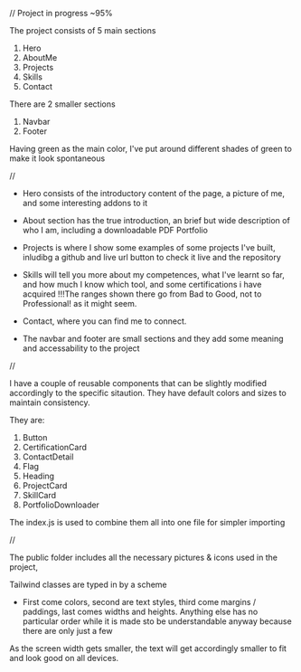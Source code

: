 // Project in progress ~95%

The project consists of 5 main sections

1. Hero
2. AboutMe
3. Projects
4. Skills
5. Contact

There are 2 smaller sections

1. Navbar
2. Footer

Having green as the main color, I've put around
different shades of green to make it look spontaneous

//

- Hero consists of the introductory content of the page, a picture of me,
  and some interesting addons to it

- About section has the true introduction, an brief but wide description
  of who I am, including a downloadable PDF Portfolio

- Projects is where I show some examples of some projects I've built,
  inludibg a github and live url button to check it live and the repository

- Skills will tell you more about my competences, what I've learnt so far,
  and how much I know which tool, and some certifications i have acquired
  !!!The ranges shown there go from Bad to Good, not to Professional!
  as it might seem.

- Contact, where you can find me to connect.

- The navbar and footer are small sections and they add some meaning
  and accessability to the project

//

I have a couple of reusable components that can be slightly modified
accordingly to the specific sitaution. They have default colors and sizes
to maintain consistency.

They are:

1. Button
2. CertificationCard
3. ContactDetail
4. Flag
5. Heading
6. ProjectCard
7. SkillCard
8. PortfolioDownloader

The index.js is used to combine them all into one file for simpler importing

//

The public folder includes all the necessary pictures & icons used in the project,

Tailwind classes are typed in by a scheme

- First come colors, second are text styles, third come margins / paddings,
  last comes widths and heights. Anything else has no particular order while
  it is made sto be understandable anyway because there are only just a few

As the screen width gets smaller, the text will get accordingly smaller to fit
and look good on all devices.
